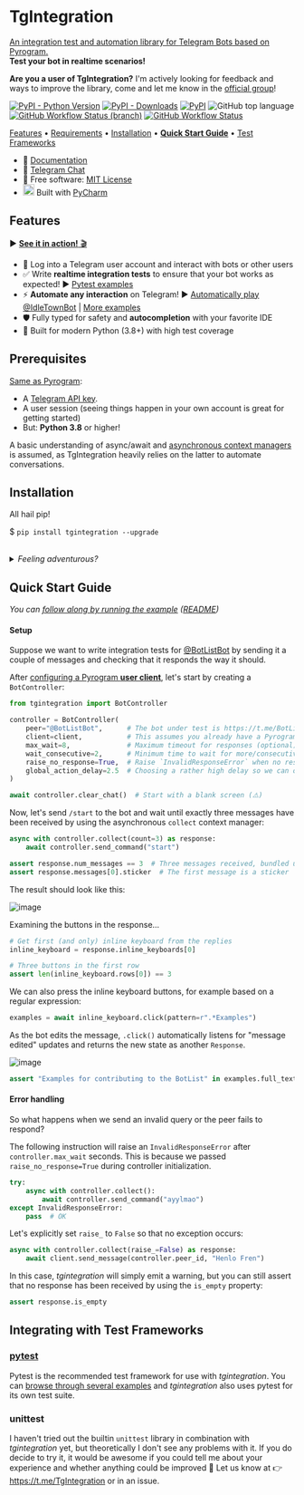 TgIntegration
=============

<ins>An integration test and automation library for [Telegram Bots](https://core.telegram.org/bots) based on [Pyrogram](https://github.com/pyrogram/pyrogram).</ins>
<br />**Test your bot in realtime scenarios!**

**Are you a user of TgIntegration?** I'm actively looking for feedback and ways to improve the library, come and let me know in the [official group](https://t.me/TgIntegration)!

[![PyPI - Python Version](https://img.shields.io/pypi/pyversions/tgintegration)](https://pypi.org/project/tgintegration/)
[![PyPI - Downloads](https://img.shields.io/pypi/dm/tgintegration)](https://pypi.org/project/tgintegration/)
[![PyPI](https://img.shields.io/pypi/v/tgintegration)](https://pypi.org/project/tgintegration/)
![GitHub top language](https://img.shields.io/github/languages/top/josxa/tgintegration)
[![GitHub Workflow Status (branch)](https://img.shields.io/github/workflow/status/josxa/tgintegration/Build/master)](https://github.com/JosXa/tgintegration/actions?query=workflow%3ABuild)
[![GitHub Workflow Status](https://img.shields.io/github/workflow/status/josxa/tgintegration/Docs?label=docs)](https://josxa.github.io/tgintegration)

[Features](#features) • [Requirements](#prerequisites) • [Installation](#installation) • [**Quick Start Guide**](#quick-start-guide) • [Test Frameworks](#integrating-with-test-frameworks)

- 📖 [Documentation](https://josxa.github.io/tgintegration/)
- 👥 [Telegram Chat](https://t.me/TgIntegration)
- 📄 Free software: [MIT License](https://tldrlegal.com/license/mit-license)
- [<img src="https://raw.githubusercontent.com/JosXa/tgintegration/master/docs/assets/pycharm-logos/icon-pycharm.svg" width="20" height="20" />]((https://www.jetbrains.com/?from=tgintegration)) Built with [PyCharm](https://www.jetbrains.com/?from=tgintegration)

Features
--------

▶️ [**See it in action!** 🎬](https://josxa.github.io/tgintegration/#see-it-in-action)

- 👤 Log into a Telegram user account and interact with bots or other users
- ✅ Write **realtime integration tests** to ensure that your bot works as expected! ▶️ [Pytest examples](https://github.com/JosXa/tgintegration/tree/master/examples/pytest)
- ⚡️ **Automate any interaction** on Telegram! ▶️ [Automatically play @IdleTownBot](https://github.com/JosXa/tgintegration/blob/master/examples/automation/idletown.py) | [More examples](https://github.com/JosXa/tgintegration/tree/master/examples/automation)
- 🛡 Fully typed for safety and **autocompletion** with your favorite IDE
- 🐍 Built for modern Python (3.8+) with high test coverage


Prerequisites
-------------

[Same as Pyrogram](https://github.com/pyrogram/pyrogram#requirements):

- A [Telegram API key](https://docs.pyrogram.ml/start/ProjectSetup#api-keys).
- A user session (seeing things happen in your own account is great for getting started)
- But: **Python 3.8** or higher!

A basic understanding of async/await and [asynchronous context managers](https://docs.python.org/3/library/contextlib.html#contextlib.asynccontextmanager) is assumed, as TgIntegration heavily relies on the latter to automate conversations.


Installation
------------

All hail pip!

$ `pip install tgintegration --upgrade`

<br />
<details><summary><i>Feeling adventurous?</i></summary><p>

For bleeding edge, install the master branch:

$ `pip install git+https://github.com/JosXa/tgintegration.git`

</p></details>


Quick Start Guide
-----------------

_You can [follow along by running the example](https://github.com/JosXa/tgintegration/blob/master/examples/readme_example/readmeexample.py) ([README](https://github.com/JosXa/tgintegration/blob/master/examples/README.md))_

#### Setup

Suppose we want to write integration tests for [@BotListBot](https://t.me/BotListBot) by sending it a couple of
messages and checking that it responds the way it should.

After [configuring a Pyrogram **user client**](https://docs.pyrogram.org/intro/setup),
let's start by creating a `BotController`:

``` python
from tgintegration import BotController

controller = BotController(
    peer="@BotListBot",      # The bot under test is https://t.me/BotListBot 🤖
    client=client,           # This assumes you already have a Pyrogram user client available
    max_wait=8,              # Maximum timeout for responses (optional)
    wait_consecutive=2,      # Minimum time to wait for more/consecutive messages (optional)
    raise_no_response=True,  # Raise `InvalidResponseError` when no response is received (defaults to True)
    global_action_delay=2.5  # Choosing a rather high delay so we can observe what's happening (optional)
)

await controller.clear_chat()  # Start with a blank screen (⚠️)
```

Now, let's send `/start` to the bot and wait until exactly three messages have been received by using the asynchronous `collect` context manager:

``` python
async with controller.collect(count=3) as response:
    await controller.send_command("start")

assert response.num_messages == 3  # Three messages received, bundled under a `Response` object
assert response.messages[0].sticker  # The first message is a sticker
```

The result should look like this:

![image](https://raw.githubusercontent.com/JosXa/tgintegration/master/docs/assets/start_botlistbot.png)

Examining the buttons in the response...

``` python
# Get first (and only) inline keyboard from the replies
inline_keyboard = response.inline_keyboards[0]

# Three buttons in the first row
assert len(inline_keyboard.rows[0]) == 3
```

We can also press the inline keyboard buttons, for example based on a regular expression:

``` python
examples = await inline_keyboard.click(pattern=r".*Examples")
```

As the bot edits the message, `.click()` automatically listens for "message edited" updates and returns
the new state as another `Response`.

![image](https://raw.githubusercontent.com/JosXa/tgintegration/master/docs/assets/examples_botlistbot.png)

``` python
assert "Examples for contributing to the BotList" in examples.full_text
```

#### Error handling

So what happens when we send an invalid query or the peer fails to respond?

The following instruction will raise an `InvalidResponseError` after `controller.max_wait` seconds.
This is because we passed `raise_no_response=True` during controller initialization.

``` python
try:
    async with controller.collect():
        await controller.send_command("ayylmao")
except InvalidResponseError:
    pass  # OK
```

Let's explicitly set `raise_` to `False` so that no exception occurs:

``` python
async with controller.collect(raise_=False) as response:
    await client.send_message(controller.peer_id, "Henlo Fren")
```

In this case, _tgintegration_ will simply emit a warning, but you can still assert
that no response has been received by using the `is_empty` property:

``` python
assert response.is_empty
```


Integrating with Test Frameworks
--------------------------------

### [pytest](https://docs.pytest.org/en/stable/index.html)

Pytest is the recommended test framework for use with _tgintegration_. You can
[browse through several examples](https://github.com/JosXa/tgintegration/tree/master/examples/pytest)
and _tgintegration_ also uses pytest for its own test suite.

### unittest

I haven't tried out the builtin `unittest` library in combination with _tgintegration_ yet,
but theoretically I don't see any problems with it.
If you do decide to try it, it would be awesome if you could tell me about your
experience and whether anything could be improved 🙂
Let us know at 👉 https://t.me/TgIntegration or in an issue.
